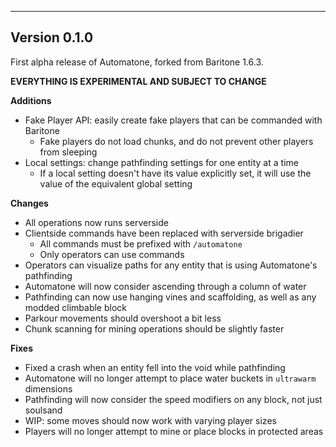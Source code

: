 ------------------------------------------------------
Version 0.1.0
------------------------------------------------------
First alpha release of Automatone, forked from Baritone 1.6.3.

**EVERYTHING IS EXPERIMENTAL AND SUBJECT TO CHANGE**

**Additions**
- Fake Player API: easily create fake players that can be commanded with Baritone
  - Fake players do not load chunks, and do not prevent other players from sleeping
- Local settings: change pathfinding settings for one entity at a time
    - If a local setting doesn't have its value explicitly set, it will use the value of the equivalent global setting

**Changes**
- All operations now runs serverside
- Clientside commands have been replaced with serverside brigadier
    - All commands must be prefixed with `/automatone`
    - Only operators can use commands
- Operators can visualize paths for any entity that is using Automatone's pathfinding
- Automatone will now consider ascending through a column of water
- Pathfinding can now use hanging vines and scaffolding, as well as any modded climbable block
- Parkour movements should overshoot a bit less
- Chunk scanning for mining operations should be slightly faster

**Fixes**
- Fixed a crash when an entity fell into the void while pathfinding
- Automatone will no longer attempt to place water buckets in `ultrawarm` dimensions
- Pathfinding will now consider the speed modifiers on any block, not just soulsand
- WIP: some moves should now work with varying player sizes
- Players will no longer attempt to mine or place blocks in protected areas